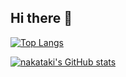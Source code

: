 ## Hi there 👋 
[![Top Langs](https://github-readme-stats-beta-jet-19.vercel.app/api/top-langs/?username=nakataki17&count_private=true)](https://github.com/anuraghazra/github-readme-stats)

[![nakataki's GitHub stats](https://github-readme-stats-beta-jet-19.vercel.app/api?username=nakataki17&count_private=true&show_icons=true)](https://github.com/anuraghazra/github-readme-stats)


<!-- 
**nakataki17/nakataki17** is a ✨ _special_ ✨ repository because its `README.md` (this file) appears on your GitHub profile.

Here are some ideas to get you started:

- 🔭 I’m currently working on ...
- 🌱 I’m currently learning ...
- 👯 I’m looking to collaborate on ...
- 🤔 I’m looking for help with ...
- 💬 Ask me about ...
- 📫 How to reach me: ...
- 😄 Pronouns: ...
- ⚡ Fun fact: ...
-->
